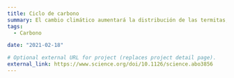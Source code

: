 ```yaml
---
title: Ciclo de carbono
summary: El cambio climático aumentará la distribución de las termitas, lo que catalizará aumentos en las emisiones (portada <i>Science</i> 2023)
tags:
  - Carbono

date: "2021-02-18"

# Optional external URL for project (replaces project detail page).
external_link: https://www.science.org/doi/10.1126/science.abo3856
---
```

